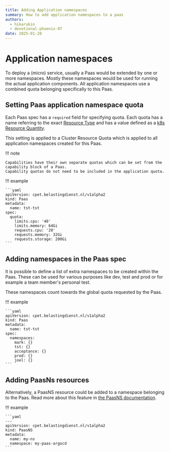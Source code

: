 ```yaml
---
title: Adding Application namespaces
summary: How to add application namespaces to a paas
authors:
  - hikarukin
  - devotional-phoenix-97
date: 2025-01-20
---
```


# Application namespaces

To deploy a (micro) service, usually a Paas would be extended by one or more namespaces.
Mostly these namespaces would be used for running the actual application components.
All application namespaces use a combined quota belonging specifically to this Paas.

## Setting Paas application namespace quota

Each Paas spec has a `required` field for specifying quota.
Each quota has a name referring to the exact [Resource Type](https://kubernetes.io/docs/concepts/policy/resource-quotas/#compute-resource-quota)
and has a value defined as a [k8s Resource Quantity](https://kubernetes.io/docs/reference/kubernetes-api/common-definitions/quantity/).

This setting is applied to a Cluster Resource Quota which is applied to all application
namespaces created for this Paas.

!!! note

    Capabilities have their own separate quotas which can be set from the capability block of a Paas.
    Capability quotas do not need to be included in the application quota.

!!! example

    ```yaml
    apiVersion: cpet.belastingdienst.nl/v1alpha2
    kind: Paas
    metadata:
      name: tst-tst
    spec:
      quota:
        limits.cpu: '40'
        limits.memory: 64Gi
        requests.cpu: '20'
        requests.memory: 32Gi
        requests.storage: 200Gi
    ```

## Adding namespaces in the Paas spec

It is possible to define a list of extra namespaces to be created within the Paas.
These can be used for various purposes like dev, test and prod or for example a
team member's personal test.

These namespaces count towards the global quota requested by the Paas.

!!! example

    ```yaml
    apiVersion: cpet.belastingdienst.nl/v1alpha2
    kind: Paas
    metadata:
      name: tst-tst
    spec:
      namespaces:
        mark: {}
        tst: {}
        acceptance: {}
        prod: {}
        joel: {}
    ```

## Adding PaasNs resources

Alternatively, a PaasNS resource could be added to a namespace belonging to the Paas.
Read more about this feature in [the PaasNS documentation](../overview/core_concepts/paasns.md).

!!! example

    ```yaml
    ---
    apiVersion: cpet.belastingdienst.nl/v1alpha2
    kind: PaasNS
    metadata:
      name: my-ns
      namespace: my-paas-argocd
    ```
